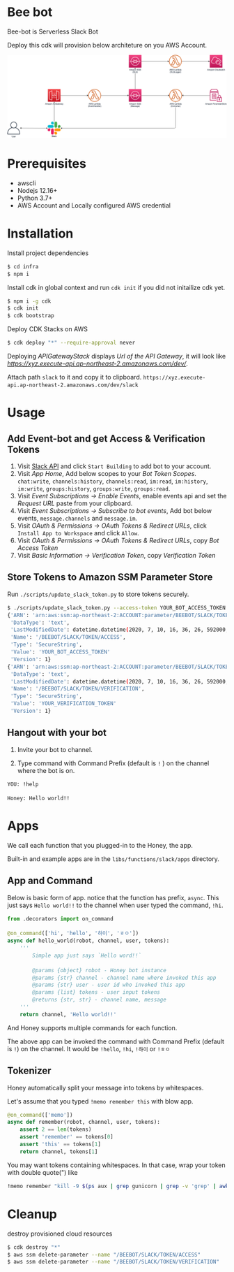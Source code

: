 # Bee bot
 
Bee-bot is Serverless Slack Bot

Deploy this cdk will provision below architeture on you AWS Account.

![](/imgs/architecture.png)

# Prerequisites

- awscli
- Nodejs 12.16+
- Python 3.7+
- AWS Account and Locally configured AWS credential

# Installation

Install project dependencies

```bash
$ cd infra
$ npm i
```

Install cdk in global context and run `cdk init` if you did not initailize cdk yet.

```bash
$ npm i -g cdk
$ cdk init
$ cdk bootstrap
```

Deploy CDK Stacks on AWS

```bash
$ cdk deploy "*" --require-approval never
```

Deploying *APIGatewayStack* displays *Url of the API Gateway*, it will look like *https://xyz.execute-api.ap-northeast-2.amazonaws.com/dev/*.

Attach path `slack` to it and copy it to clipboard.
`https://xyz.execute-api.ap-northeast-2.amazonaws.com/dev/slack`

# Usage

## Add Event-bot and get Access & Verification Tokens
1. Visit [Slack API](https://api.slack.com/) and click `Start Building` to add bot to your account.
2. Visit *App Home*, Add below scopes to your *Bot Token Scopes*. `chat:write`, `channels:history`, `channels:read`, `im:read`, `im:history`, `im:write`, `groups:history`, `groups:write`, `groups:read`.
2. Visit *Event Subscriptions -> Enable Events*, enable events api and set the *Request URL* paste from your clipboard.
3. Visit *Event Subscriptions -> Subscribe to bot events*, Add bot below events, `message.channels` and `message.im`.
4. Visit *OAuth & Permissions -> OAuth Tokens & Redirect URLs*, click `Install App to Workspace` and click `Allow`.
5. Visit *OAuth & Permissions -> OAuth Tokens & Redirect URLs*, copy *Bot Access Token*
6. Visit *Basic Information -> Verification Token*, copy *Verification Token*

## Store Tokens to Amazon SSM Parameter Store

Run `./scripts/update_slack_token.py` to store tokens securely.

```bash
$ ./scripts/update_slack_token.py --access-token YOUR_BOT_ACCESS_TOKEN --verification-token YOUR_VERIFICATION_TOKEN
{'ARN': 'arn:aws:ssm:ap-northeast-2:ACCOUNT:parameter/BEEBOT/SLACK/TOKEN/ACCESS',
 'DataType': 'text',
 'LastModifiedDate': datetime.datetime(2020, 7, 10, 16, 36, 26, 592000, tzinfo=tzlocal()),
 'Name': '/BEEBOT/SLACK/TOKEN/ACCESS',
 'Type': 'SecureString',
 'Value': 'YOUR_BOT_ACCESS_TOKEN'
 'Version': 1}
{'ARN': 'arn:aws:ssm:ap-northeast-2:ACCOUNT:parameter/BEEBOT/SLACK/TOKEN/VERIFICATION',
 'DataType': 'text',
 'LastModifiedDate': datetime.datetime(2020, 7, 10, 16, 36, 26, 592000, tzinfo=tzlocal()),
 'Name': '/BEEBOT/SLACK/TOKEN/VERIFICATION',
 'Type': 'SecureString',
 'Value': 'YOUR_VERIFICATION_TOKEN'
 'Version': 1}
```

## Hangout with your bot

1. Invite your bot to channel.

2. Type command with Command Prefix (default is `!` ) on the channel where the bot is on.

```
YOU: !help

Honey: Hello world!!
```

# Apps

We call each function that you plugged-in to the Honey, the app.

Built-in and example apps are in the `libs/functions/slack/apps` directory.

## App and Command

Below is basic form of app. notice that the function has prefix, `async`.
This just says `Hello world!!` to the channel when user typed the command, `!hi`.

```python
from .decorators import on_command

@on_command(['hi', 'hello', '하이', 'ㅎㅇ'])
async def hello_world(robot, channel, user, tokens):
    '''
        Simple app just says `Hello word!!`

        @params {object} robot - Honey bot instance
        @params {str} channel - channel name where invoked this app
        @params {str} user - user id who invoked this app
        @params {list} tokens - user input tokens
        @returns {str, str} - channel name, message
    '''
    return channel, 'Hello world!!'
```

And Honey supports multiple commands for each function.

The above app can be invoked the command with Command Prefix (default is `!`) on the channel.
It would be `!hello`, `!hi`, `!하이` or `!ㅎㅇ`

## Tokenizer

Honey automatically split your message into tokens by whitespaces.

Let's assume that you typed `!memo remember this` with blow app.

```python
@on_command(['memo'])
async def remember(robot, channel, user, tokens):
    assert 2 == len(tokens)
    assert 'remember' == tokens[0]
    assert 'this' == tokens[1]
    return channel, tokens[1]
```

You may want tokens containing whitespaces.
In that case, wrap your token with double quote(") like

```bash
!memo remember "kill -9 $(ps aux | grep gunicorn | grep -v 'grep' | awk '{print $2 }')"
```

# Cleanup

destroy provisioned cloud resources

```bash
$ cdk destroy "*"
$ aws ssm delete-parameter --name "/BEEBOT/SLACK/TOKEN/ACCESS"
$ aws ssm delete-parameter --name "/BEEBOT/SLACK/TOKEN/VERIFICATION"
```